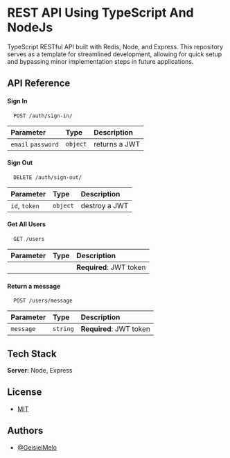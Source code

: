 
# REST API Using TypeScript And NodeJs

TypeScript RESTful API built with Redis, Node, and Express. This repository serves as a template for streamlined development, allowing for quick setup and bypassing minor implementation steps in future applications.

## API Reference

#### Sign In

```http
  POST /auth/sign-in/
```

| Parameter | Type     | Description                |
| :-------- | :------- | :------------------------- |
| `email` `password` | `object` | returns a JWT |

#### Sign Out

```http
  DELETE /auth/sign-out/
```

| Parameter | Type     | Description                |
| :-------- | :------- | :------------------------- |
| `id`, `token`| `object` | destroy a JWT |

#### Get All Users

```http
  GET /users
```

| Parameter | Type     | Description                |
| :-------- | :------- | :------------------------- |
|  |  | **Required**: JWT token |

#### Return a message

```http
  POST /users/message
```

| Parameter | Type     | Description                |
| :-------- | :------- | :------------------------- |
| `message` | `string` | **Required**: JWT token |

## Tech Stack

**Server:** Node, Express


## License

- [MIT](https://choosealicense.com/licenses/mit/)


## Authors

- [@GeisielMelo](https://www.github.com/GeisielMelo)

